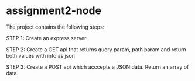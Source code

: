 # assignment2-node
The project contains the following steps:

STEP 1: Create an express server

STEP 2: Create a GET api that returns query param, path param and return both values with info as json

STEP 3: Create a POST api which acccepts a JSON data. Return an array of data.
